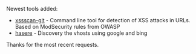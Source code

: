 Newest tools added: 

* [xssscan-git](https://github.com/gwroblew/detectXSSlib/tree/master/tools/xssscan) - Command line tool for detection of XSS attacks in URLs. Based on ModSecurity rules from OWASP
* [hasere](https://github.com/galkan/hasere) - Discovery the vhosts using google and bing

Thanks for the most recent requests.
